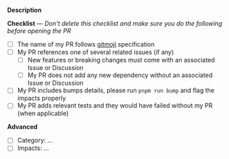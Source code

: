 **Description**

<!-- Please provide a short description and potentially linked issues justifying the need for this PR -->

<!-- * Your PR is fixing a bug or regression? Check for existing issues related to this bug and link them -->
<!-- * Your PR is adding a new feature? Make sure there is a related issue or discussion attached to it -->

<!-- You can provide any additional context to help into understanding what's this PR is attempting to solve: reproduction of a bug, code snippets... -->

**Checklist** — _Don't delete this checklist and make sure you do the following before opening the PR_

- [ ] The name of my PR follows [gitmoji](https://gitmoji.dev/) specification
- [ ] My PR references one of several related issues (if any)
  - [ ] New features or breaking changes must come with an associated Issue or Discussion
  - [ ] My PR does not add any new dependency without an associated Issue or Discussion
- [ ] My PR includes bumps details, please run `pnpm run bump` and flag the impacts properly
- [ ] My PR adds relevant tests and they would have failed without my PR (when applicable)

<!-- More about contributing at https://github.com/dubzzz/fast-check/blob/main/CONTRIBUTING.md -->

**Advanced**

<!-- How to fill the advanced section is detailed below! -->

- [ ] Category: ...
- [ ] Impacts: ...

<!-- [Category] Please use one of the categories below, it will help us into better understanding the urgency of the PR -->
<!-- * ✨ Introduce new features -->
<!-- * 📝 Add or update documentation -->
<!-- * ✅ Add or update tests -->
<!-- * 🐛 Fix a bug -->
<!-- * 🏷️ Add or update types -->
<!-- * ⚡️ Improve performance -->
<!-- * _Other(s):_ ... -->

<!-- [Impacts] Please provide a comma separated list of the potential impacts that might be introduced by this change -->
<!-- * Generated values: Can your change impact any of the existing generators in terms of generated values, if so which ones? when? -->
<!-- * Shrink values:    Can your change impact any of the existing generators in terms of shrink values, if so which ones? when? -->
<!-- * Performance:      Can it require some typings changes on user side? Please give more details -->
<!-- * Typings:          Is there a potential performance impact? In which cases? -->
